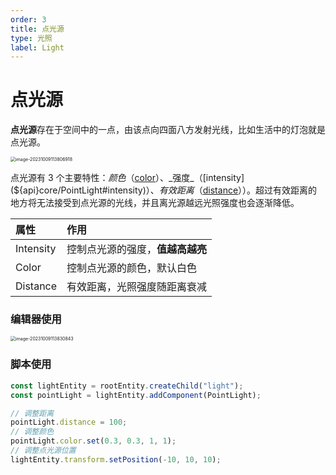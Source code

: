 ```yaml
---
order: 3
title: 点光源
type: 光照
label: Light
---
```


# 点光源

**点光源**存在于空间中的一点，由该点向四面八方发射光线，比如生活中的灯泡就是点光源。

<img src="https://gw.alipayobjects.com/zos/OasisHub/f0d42119-4ebf-4214-a9c1-154e6c00be65/image-20231009113806918.png" alt="image-20231009113806918" style="zoom:50%;" />

点光源有 3 个主要特性：_颜色_（[color](${api}core/PointLight#color)）、_强度_（[intensity](${api}core/PointLight#intensity)）、_有效距离_（[distance](${api}core/PointLight#distance)））。超过有效距离的地方将无法接受到点光源的光线，并且离光源越远光照强度也会逐渐降低。

| 属性      | 作用                             |
| :-------- | :------------------------------- |
| Intensity | 控制点光源的强度，**值越高越亮** |
| Color     | 控制点光源的颜色，默认白色       |
| Distance  | 有效距离，光照强度随距离衰减     |

### 编辑器使用

<img src="https://gw.alipayobjects.com/zos/OasisHub/5d8e7211-aff1-4911-85ac-844915976ef0/image-20231009113830843.png" alt="image-20231009113830843" style="zoom:50%;" />

### 脚本使用

```typescript
const lightEntity = rootEntity.createChild("light");
const pointLight = lightEntity.addComponent(PointLight);

// 调整距离
pointLight.distance = 100;
// 调整颜色
pointLight.color.set(0.3, 0.3, 1, 1);
// 调整点光源位置
lightEntity.transform.setPosition(-10, 10, 10);
```
